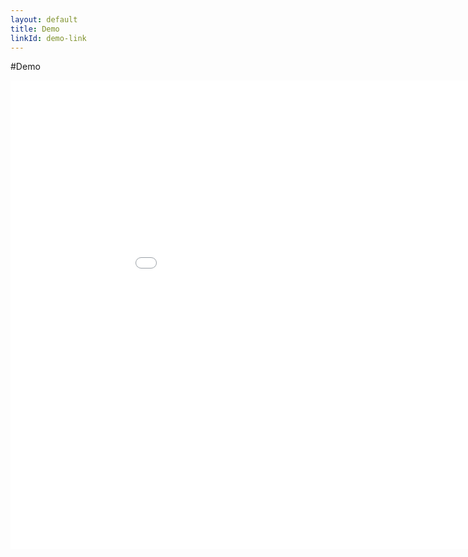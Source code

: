 ```yaml
---
layout: default
title: Demo
linkId: demo-link
---
```


#Demo

<iframe src="//fast.wistia.net/embed/iframe/h0bnybblg8?videoFoam=true" allowtransparency="true" frameborder="0" scrolling="no" class="wistia_embed" name="wistia_embed" allowfullscreen mozallowfullscreen webkitallowfullscreen oallowfullscreen msallowfullscreen width="1000" height="750"></iframe>
<script src="https://fast.wistia.net/assets/external/E-v1.js"></script>
